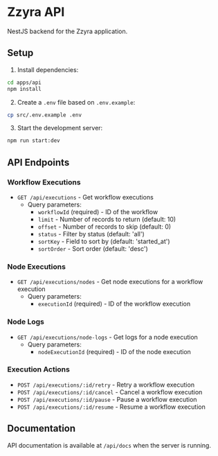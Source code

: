 # Zzyra API

NestJS backend for the Zzyra application.

## Setup

1. Install dependencies:

```bash
cd apps/api
npm install
```

2. Create a `.env` file based on `.env.example`:

```bash
cp src/.env.example .env
```

3. Start the development server:

```bash
npm run start:dev
```

## API Endpoints

### Workflow Executions

- `GET /api/executions` - Get workflow executions
  - Query parameters:
    - `workflowId` (required) - ID of the workflow
    - `limit` - Number of records to return (default: 10)
    - `offset` - Number of records to skip (default: 0)
    - `status` - Filter by status (default: 'all')
    - `sortKey` - Field to sort by (default: 'started_at')
    - `sortOrder` - Sort order (default: 'desc')

### Node Executions

- `GET /api/executions/nodes` - Get node executions for a workflow execution
  - Query parameters:
    - `executionId` (required) - ID of the workflow execution

### Node Logs

- `GET /api/executions/node-logs` - Get logs for a node execution
  - Query parameters:
    - `nodeExecutionId` (required) - ID of the node execution

### Execution Actions

- `POST /api/executions/:id/retry` - Retry a workflow execution
- `POST /api/executions/:id/cancel` - Cancel a workflow execution
- `POST /api/executions/:id/pause` - Pause a workflow execution
- `POST /api/executions/:id/resume` - Resume a workflow execution

## Documentation

API documentation is available at `/api/docs` when the server is running.
